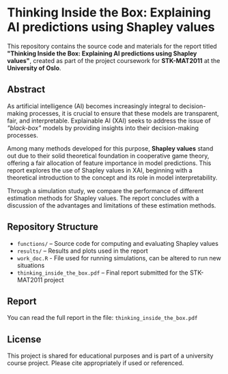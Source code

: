 # Thinking Inside the Box: Explaining AI predictions using Shapley values

This repository contains the source code and materials for the report titled **"Thinking Inside the Box: Explaining AI predictions using Shapley values"**, created as part of the project coursework for **STK-MAT2011** at the **University of Oslo**.

## Abstract

As artificial intelligence (AI) becomes increasingly integral to decision-making processes, it is crucial to ensure that these models are transparent, fair, and interpretable. Explainable AI (XAI) seeks to address the issue of *"black-box"* models by providing insights into their decision-making processes.

Among many methods developed for this purpose, **Shapley values** stand out due to their solid theoretical foundation in cooperative game theory, offering a fair allocation of feature importance in model predictions. This report explores the use of Shapley values in XAI, beginning with a theoretical introduction to the concept and its role in model interpretability. 

Through a simulation study, we compare the performance of different estimation methods for Shapley values. The report concludes with a discussion of the advantages and limitations of these estimation methods.

## Repository Structure

- `functions/` – Source code for computing and evaluating Shapley values
- `results/` – Results and plots used in the report
- `work_doc.R` - File used for running simulations, can be altered to run new situations
- `thinking_inside_the_box.pdf` – Final report submitted for the STK-MAT2011 project

## Report
You can read the full report in the file:
`thinking_inside_the_box.pdf`

## License
This project is shared for educational purposes and is part of a university course project. Please cite appropriately if used or referenced.

